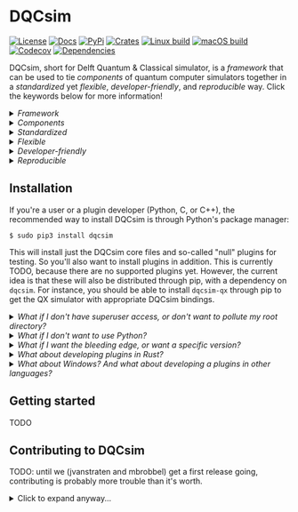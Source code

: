 # DQCsim

<!--[![Platform](https://badgen.net/badge/platform/Linux,macOS?list=1)]()-->
<!--[![Docs](https://docs.rs/dqcsim/badge.svg)](https://docs.rs/dqcsim)-->
[![License](https://badgen.net/badge/license/Apache-2.0/blue)](https://github.com/mbrobbel/dqcsim-rs/blob/master/LICENSE)
[![Docs](https://badgen.net/badge/docs/%20?color=green)](https://mbrobbel.github.io/dqcsim-rs/)
[![PyPi](https://img.shields.io/pypi/pyversions/dqcsim.svg)](https://pypi.org/project/dqcsim/)
[![Crates](https://badgen.net/crates/v/dqcsim)](https://crates.io/dqcsim)
[![Linux build](https://img.shields.io/drone/build/mbrobbel/dqcsim-rs/master.svg?logo=linux&logoColor=white)](https://cloud.drone.io/mbrobbel/dqcsim-rs)
[![macOS build](https://img.shields.io/travis/mbrobbel/dqcsim-rs/master.svg?label=build&logo=apple&logoColor=white)](https://travis-ci.com/mbrobbel/dqcsim-rs)
[![Codecov](https://badgen.net/codecov/c/github/mbrobbel/dqcsim-rs)](https://codecov.io/gh/mbrobbel/dqcsim-rs)
[![Dependencies](https://deps.rs/repo/github/mbrobbel/dqcsim-rs/status.svg)](https://deps.rs/repo/github/mbrobbel/dqcsim-rs)

DQCsim, short for Delft Quantum & Classical simulator, is a *framework* that can be used to tie *components* of quantum computer simulators together in a *standardized* yet *flexible*, *developer-friendly*, and *reproducible* way. Click the keywords below for more information!

<details><summary><i>Framework</i></summary><table><tr><td>

DQCsim only provides interfaces to tie simulator components together. That is, it does not contain any simulation code on its own. DQCsim is all the boilerplate code that you don't want to write when you're developing a new way to simulate qubits, a microarchitecture simulator, an error model, etc.

</td></tr></table></details>
<details><summary><i>Components</i></summary><table><tr><td>

DQCsim abstracts a quantum computer simulation into four components: backends, frontends, operators, and hosts. These components are separate operating system processes that each fulfill a well-defined function within the simulation, thus splitting the simulation up into more manageable parts. Briefly:

 - Backends deal with the mathematics of simulating (perfect) qubits.
 - Frontends deal with simulating a particular quantum architecture. Note that this may also be a "dummy" architecture that runs quantum-computer-agnostic code like cQASM, or even just the quantum algorithm itself if it is expressed as a sequence of DQCsim API calls.
 - Operators sit between a frontend and backend to monitor or manipulate the gate and measurement streams, for instance to introduce errors, verify architecture constraints, perform runtime remapping from logical to physical qubits, and so on.
 - The host program, if any, is any computer program that makes use of DQCsim as a quantum accelerator. The ultimate goal is for DQCsim's interface to be generic enough that it can simply be swapped out with a real quantum accelerator without requiring any changes to the host.

Backends, frontends, and operators are collectively called plugins with respect to DQCsim. For a host it's the other way around; it uses DQCsim as a plugin.

</td></tr></table></details>
<details><summary><i>Standardized</i></summary><table><tr><td>

DQCsim fully specifies a set of core features that each component needs to support, as well as the interfaces used to drive them. Therefore, as long as the components don't rely on any user-defined extra features in other components, they can be swapped out without breaking anything.

</td></tr></table></details>
<details><summary><i>Flexible</i></summary><table><tr><td>

Besides standardizing the basic features of each component, DQCsim provides powerful ways for users to implement their own features, without needing to change anything in DQCsim's codebase. So don't panic about DQCsim being written in Rust: you shouldn't need to read or write a single line of code in here!

</td></tr></table></details>
<details><summary><i>Developer-friendly</i></summary><table><tr><td>

All the components can be written in Python, C, C++, or Rust. Just use whichever language you prefer. No need to deal with CPython and whatnot when the frontend is written in Python and the backend in C++! Also, since the components are fully separated from one another, you don't need to read a single line of code of the components you're not interested in, and someone else's bug can never cause a segfault in your code.

</td></tr></table></details>
<details><summary><i>Reproducible</i></summary><table><tr><td>

While quantum mechanics are inherently stochastic, simulating it needs not be. DQCsim provides a random generator to the components that should be more than random enough for simulation purposes, while being reproducible when this is desirable, such as while debugging. DQCsim's interprocess communication, while inherently multithreaded, is also written to be deterministic; OS scheduling should never influence a simulation. Finally, after running a simulation once with a (complicated) host program, any non-deterministic behavior in it can be taken out of the equation by replaying its interaction with the frontend through a reproduction file.

</td></tr></table></details>

## Installation

If you're a user or a plugin developer (Python, C, or C++), the recommended way to install DQCsim is through Python's package manager:

    $ sudo pip3 install dqcsim

This will install just the DQCsim core files and so-called "null" plugins for testing. So you'll also want to install plugins in addition. This is currently TODO, because there are no supported plugins yet. However, the current idea is that these will also be distributed through pip, with a dependency on `dqcsim`. For instance, you should be able to install `dqcsim-qx` through pip to get the QX simulator with appropriate DQCsim bindings.

<details><summary><i>What if I don't have superuser access, or don't want to pollute my root directory?</i></summary><table><tr><td>

There are two alternatives:

<details><summary>Install into your home directory.</summary><table><tr><td>

Run

    $ pip3 install dqcsim --user

This will normally install the package into `~/.local`. You should probably check if `~/.local/bin` is in your `$PATH` environment variable, otherwise the command-line interface and plugins may not work out of the box. If you're developing in C or C++, you'll also have to add the following to `CFLAGS`: `-I ~/.local/include -L ~/.local/lib`.

</td></tr></table></details>
<details><summary>Use a <a href="https://docs.python.org/3/library/venv.html#creating-virtual-environments">venv</a>.</summary><table><tr><td>

To do this, create an install directory wherever you want, and then run

    $ python3 -m venv <your-install-directory>
    $ source <your-install-directory>/bin/activate
    (venv) $ pip3 install dqcsim

To leave the `venv`, run

    (venv) $ deactivate

If you're developing in C or C++, you'll also have to add the following to `CFLAGS`: `-I <your-install-directory>/include -L <your-install-directory>/lib`.

</td></tr></table></details>
</td></tr></table></details>
<details><summary><i>What if I don't want to use Python?</i></summary><table><tr><td>

It's strongly recommended to use pip anyway - we chose pip because it works best for all languages involved and is distribution-independent, not because it's Python. If you're really adamant on avoiding Python, read the build notes for DQCsim developers below and use Cargo exclusively.

</td></tr></table></details>
<details><summary><i>What if I want the bleeding edge, or want a specific version?</i></summary><table><tr><td>

You'll probably want to build from source. Read the build notes in the contributing section below.

</td></tr></table></details>
<details><summary><i>What about developing plugins in Rust?</i></summary><table><tr><td>

While this is not a use case we're particularly expecting, it should be pretty easy since DQCsim is itself written in Rust. Just add `dqcsim` to your Cargo dependencies and read the [crate documentation](https://mbrobbel.github.io/dqcsim-rs/doc_/dqcsim/).

</td></tr></table></details>
<details><summary><i>What about Windows? And what about developing a plugins in other languages?</i></summary><table><tr><td>

DQCsim is currently restricted to Linux and macOS due to the Rust crate we're using for interprocess communication. Eventually, we want to make a secondary interprocess communication interface that uses TCP and a more user-friendly protocol than whatever Rust serializes to by default. This should make plugin development possible in any language that lets you talk to TCP sockets and allow you to use any operating system.

</td></tr></table></details>

## Getting started

TODO

## Contributing to DQCsim

TODO: until we (jvanstraten and mbrobbel) get a first release going, contributing is probably more trouble than it's worth.

<details><summary>Click to expand anyway...</summary><table><tr><td>

### Code style

For Rust code this is simple: always apply `cargo format` and `cargo clippy -Dwarnings` before committing. The CI will fail if your code does not comply. For C, C++, and Python, there isn't really a specific code style defined right now; please just try to mimic the existing code.

Any tab character that isn't required by the language (looking at you, Make) will be shot on sight.

### Building

Within the root directory of the repository resides a Cargo workspace, a Python `setup.py` (using `setuptools`), and a CMake buildsystem. Since we're using pip for distribution, `setup.py` is the master: running `python3 setup.py build` will chain to Cargo to build the Rust modules before building the Python-specific things. The C/C++ API is currently header-only, so it doesn't need to do anything with CMake. Running `python3 setup.py bdist_wheel` after the build will produce a wheel file in `target/python/dist`, which you can then install into a Python venv using pip; just replace `dqcsim` in the install notes above with the wheel file.

### Testing

Testing is done by the buildsystem associated with the language:

 - `cargo test` will run the core test suite for DQCsim and its command-line interface.
 - TODO will run the C/C++ API tests.
 - `python3 setup.py test` will run the Python API test suite.

### Code coverage

TODO (read the drone/travis build instructions)

### Version management & distribution

TODO

</details></td></tr></table>

